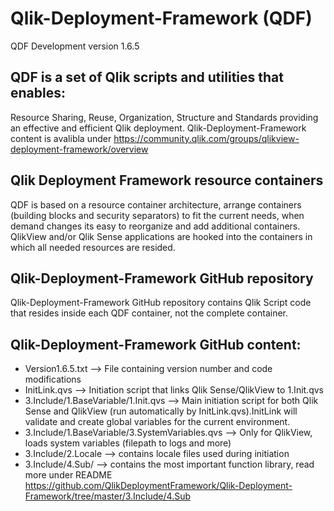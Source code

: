 # Qlik-Deployment-Framework (QDF)
QDF Development version 1.6.5

## QDF is a set of Qlik scripts and utilities that enables: 
Resource Sharing, Reuse, Organization, Structure and Standards providing an effective and efficient Qlik deployment.
Qlik-Deployment-Framework content is avalibla under https://community.qlik.com/groups/qlikview-deployment-framework/overview

## Qlik Deployment Framework resource containers
QDF is based on a resource container architecture, arrange containers (building blocks and security separators) to fit the current needs, when demand changes its easy to reorganize and add additional containers. QlikView and/or Qlik Sense applications are hooked into the containers in which all needed resources are resided.

## Qlik-Deployment-Framework GitHub repository
Qlik-Deployment-Framework GitHub repository contains Qlik Script code that resides inside each QDF container, not the complete container.
## Qlik-Deployment-Framework GitHub content:
- Version1.6.5.txt --> File containing version number and code modifications
- InitLink.qvs --> Initiation script that links Qlik Sense/QlikView to 1.Init.qvs
- 3.Include/1.BaseVariable/1.Init.qvs --> Main initiation script for both Qlik Sense and QlikView (run automatically by InitLink.qvs).InitLink will validate and create global variables for the current environment.
- 3.Include/1.BaseVariable/3.SystemVariables.qvs --> Only for QlikView, loads system variables (filepath to logs and more)
- 3.Include/2.Locale --> contains locale files used during initiation
- 3.Include/4.Sub/  --> contains the most important function library, read more under README https://github.com/QlikDeploymentFramework/Qlik-Deployment-Framework/tree/master/3.Include/4.Sub

